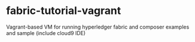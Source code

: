 # fabric-tutorial-vagrant
Vagrant-based VM for running hyperledger fabric and composer examples and sample (include cloud9 IDE)
